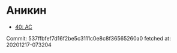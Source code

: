 # Аникин
- [40: AC](40.md)

Commit: 537ffbfef7d16f2be5c3111c0e8c8f36565260a0
 fetched at: 20201217-073204
